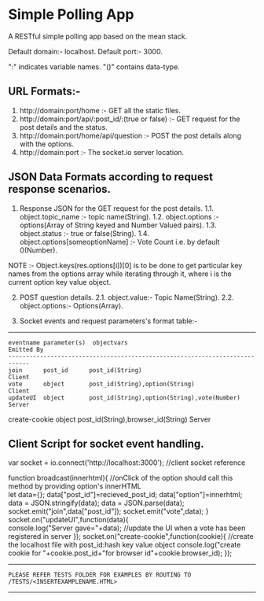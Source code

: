 # Simple Polling App
A RESTful simple polling app based on the mean stack.

Default domain:- localhost.
Default port:- 3000.

":" indicates variable names. 
"()" contains data-type.

URL Formats:- 
-------------
1. http://domain:port/home :- GET all the static files.
2. http://domain:port/api/:post_id/:(true or false) :- GET request for the post details and the status.
3. http://domain:port/home/api/question :- POST the post details along with the options. 
4. http://domain:port :- The socket.io server location.

JSON Data Formats according to request response scenarios. 
----------------------------------------------------------
1.  Response JSON for the GET request for the post details.
        1.1. object.topic_name :- topic name(String).
        1.2. object.options :- options(Array of String keyed and Number Valued pairs).
        1.3. object.status :- true or false(String).
        1.4. object.options[someoptionName] :- Vote Count i.e. by default 0(Number).
        
NOTE :- Object.keys(res.options[i])[0] is to be done to get particular key names from the options array while iterating through it, where i is the current option key value object.
        
2. POST question details.
    2.1. object.value:- Topic Name(String).
    2.2. object.options:- Options(Array).

3. Socket events and request parameters's format table:-
-------------------------------------------------------------------------------------------------
    eventname parameter(s)  objectvars                               Emitted By
    ----------------------------------------------------------------------------
    join      post_id      post_id(String)                             Client
    vote      object       post_id(String),option(String)              Client
    updateUI  object       post_id(String),option(String),vote(Number) Server
create-cookie object       post_id(String),browser_id(String)          Server
        
Client Script for socket event handling.
----------------------------------------
<script src="https://cdnjs.cloudflare.com/ajax/libs/socket.io/2.1.1/socket.io.dev.js"></script>

var socket = io.connect('http://localhost:3000'); //client socket reference

function broadcast(innerhtml){ //onClick of the option should call this method by providing option's innerHTML     
        let data={};
        data["post_id"]=recieved_post_id;
        data["option"]=innerhtml;
        data = JSON.stringify(data);
        data = JSON.parse(data);
        socket.emit("join",data["post_id"]);
        socket.emit("vote",data);
    }
    socket.on("updateUI",function(data){  
        console.log("Server gave="+data); //update the UI when a vote has been registered in server
    });
    socket.on("create-cookie",function(cookie){ //create the localhost file with post_id:hash key value object
        console.log("create cookie for "+cookie.post_id+"for browser id"+cookie.browser_id);
    });
    
-------------------------------------------------------------------------------------------------------
    PLEASE REFER TESTS FOLDER FOR EXAMPLES BY ROUTING TO /TESTS/<INSERTEXAMPLENAME.HTML>
-------------------------------------------------------------------------------------------------------